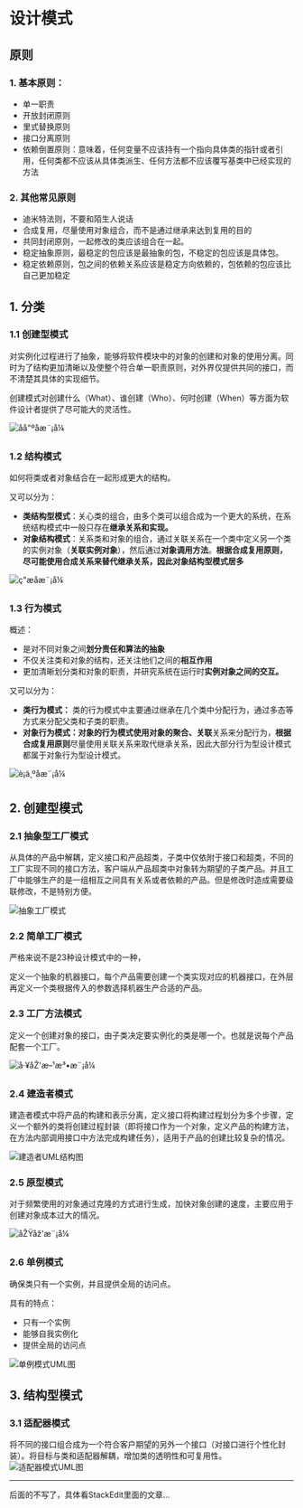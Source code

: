 # 设计模式

## 原则

### 1. 基本原则：

- 单一职责
- 开放封闭原则
- 里式替换原则
- 接口分离原则
- 依赖倒置原则：意味着，任何变量不应该持有一个指向具体类的指针或者引用，任何类都不应该从具体类派生、任何方法都不应该覆写基类中已经实现的方法

### 2. 其他常见原则

- 迪米特法则，不要和陌生人说话
- 合成复用，尽量使用对象组合，而不是通过继承来达到复用的目的
- 共同封闭原则，一起修改的类应该组合在一起。
- 稳定抽象原则，最稳定的包应该是最抽象的包，不稳定的包应该是具体包。
- 稳定依赖原则，包之间的依赖关系应该是稳定方向依赖的，包依赖的包应该比自己更加稳定

## 1. 分类

### 1.1 创建型模式

对实例化过程进行了抽象，能够将软件模块中的对象的创建和对象的使用分离。同时为了结构更加清晰以及使整个符合单一职责原则，对外界仅提供共同的接口，而不清楚其具体的实现细节。

创建模式对创建什么（What）、谁创建（Who）、何时创建（When）等方面为软件设计者提供了尽可能大的灵活性。

![åå"ºåæ¨¡å¼](https://camo.githubusercontent.com/7ce3bf527e7e5ee1e41c0a62536d8e4ea15412eb/68747470733a2f2f757365722d676f6c642d63646e2e786974752e696f2f323031382f362f31362f313634303634316166636237353539623f773d34393126683d32343126663d706e6726733d3531343433)

### 1.2 结构模式

如何将类或者对象结合在一起形成更大的结构。

又可以分为：

- **类结构型模式**：关心类的组合，由多个类可以组合成为一个更大的系统，在系统结构模式中一般只存在**继承关系和实现。**
- **对象结构模式**：关系类和对象的组合，通过关联关系在一个类中定义另一个类的实例对象（**关联实例对象**），然后通过**对象调用方法**。**根据合成复用原则，尽可能使用合成关系来替代继承关系，因此对象结构型模式居多**

![ç"æåæ¨¡å¼](https://camo.githubusercontent.com/82aa35f2cea3018d430d1ab4d8aedfa23cbdb9ee/68747470733a2f2f757365722d676f6c642d63646e2e786974752e696f2f323031382f362f31362f313634303635353435396437363664323f773d33373826683d32363626663d706e6726733d3539363532)

### 1.3 行为模式

概述：

- 是对不同对象之间**划分责任和算法的抽象**
- 不仅关注类和对象的结构，还关注他们之间的**相互作用**
- 更加清晰划分类和对象的职责，并研究系统在运行时**实例对象之间的交互。**

又可以分为：

- **类行为模式：** 类的行为模式中主要通过继承在几个类中分配行为，通过多态等方式来分配父类和子类的职责。
- **对象行为模式：**对象的行为模式使用对象的**聚合、关联**关系来分配行为，**根据合成复用原则**尽量使用关联关系来取代继承关系，因此大部分行为型设计模式都属于对象行为型设计模式。

![è¡ä¸ºåæ¨¡å¼](https://camo.githubusercontent.com/95e804c7b24a9e61d360d1b868b32afea657d72a/68747470733a2f2f757365722d676f6c642d63646e2e786974752e696f2f323031382f362f32382f313634343637646439326336313732633f773d34353326683d32363926663d706e6726733d3633323730)

## 2. 创建型模式

### 2.1 抽象型工厂模式

从具体的产品中解耦，定义接口和产品超类，子类中仅依附于接口和超类，不同的工厂实现不同的接口方法，客户端从产品超类中对象转为期望的子类产品。并且工厂中能够生产的是一组相互之间具有关系或者依赖的产品。但是修改时造成需要级联修改，不是特别方便。

![抽象工厂模式](http://cmsblogs.com/wp-content/uploads/2014/02/jpeg_thumb.png)

### 2.2 简单工厂模式

严格来说不是23种设计模式中的一种，

定义一个抽象的机器接口，每个产品需要创建一个类实现对应的机器接口，在外层再定义一个类根据传入的参数选择机器生产合适的产品。

### 2.3 工厂方法模式

定义一个创建对象的接口，由子类决定要实例化的类是哪一个。也就是说每个产品配套一个工厂。

![å·¥åŽ'æ–¹æ³•æ¨¡å¼](http://cmsblogs.com/wp-content/uploads/2014/02/thumb.png)

### 2.4 建造者模式

建造者模式中将产品的构建和表示分离，定义接口将构建过程划分为多个步骤，定义一个额外的类将创建过程封装（即将接口作为一个对象，定义产品的构建方法，在方法内部调用接口中方法完成构建任务），适用于产品的创建比较复杂的情况。

![建造者UML结构图](http://cmsblogs.com/wp-content/uploads/2014/02/thumb1.jpg)

### 2.5 原型模式

对于频繁使用的对象通过克隆的方式进行生成，加快对象创建的速度，主要应用于创建对象成本过大的情况。

![åŽŸåž'æ¨¡å¼](http://cmsblogs.com/wp-content/uploads/2014/02/thumb1.png)

### 2.6 单例模式

确保类只有一个实例，并且提供全局的访问点。

具有的特点：

- 只有一个实例
- 能够自我实例化
- 提供全局的访问点

![单例模式UML图](http://cmsblogs.com/wp-content/uploads/2014/02/thumb2.png)

##  3. 结构型模式

### 3.1 适配器模式

将不同的接口组合成为一个符合客户期望的另外一个接口（对接口进行个性化封装）。将目标与类和适配器解耦，增加类的透明性和可复用性。
![适配器模式UML图](http://cmsblogs.com/wp-content/uploads/2014/02/thumb3.png)

***

后面的不写了，具体看StackEdit里面的文章...